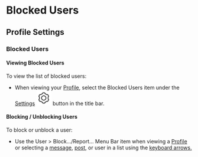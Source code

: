 # Blocked Users

## Profile Settings

### Blocked Users

#### Viewing Blocked Users

To view the list of blocked users:

* When viewing your [Profile](../), select the Blocked Users item under the [Settings](./) ![](../../../.gitbook/assets/settings.png) button in the title bar.

#### Blocking / Unblocking Users

To block or unblock a user:

* Use the User &gt; Block…/Report… Menu Bar item when viewing a [Profile](../) or selecting a [message](../../conversations/messages.md), [post](../../detailview.md), or user in a list using the [keyboard arrows.](../../../misc/keyboard-shortcuts.md)

